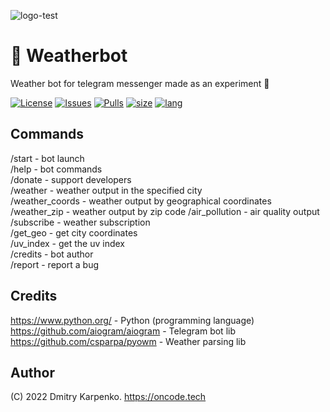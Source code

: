 
![logo-test](https://user-images.githubusercontent.com/69617058/172456633-6d025208-5e0a-4b0d-9842-2a630dc4d6a7.png)

# 💬 Weatherbot
Weather bot for telegram messenger made as an experiment 🔎

[![License](https://img.shields.io/github/license/Dimkarpenko/Weatherbot?label=license&style=flat-square)](./LICENSE)
[![Issues](https://img.shields.io:/github/issues/Dimkarpenko/Weatherbot?style=flat-square)](https://github.com/Dimkarpenko/Weatherbot/issues)
[![Pulls](https://img.shields.io:/github/issues-pr/Dimkarpenko/Weatherbot?style=flat-square)](https://github.com/Dimkarpenko/Weatherbot/pulls)
[![size](https://img.shields.io:/github/languages/code-size/Dimkarpenko/Weatherbot?style=flat-square)](https://github.com/Dimkarpenko/Weatherbot)
[![lang](https://img.shields.io:/github/languages/top/Dimkarpenko/Weatherbot?style=flat-square)](https://github.com/Dimkarpenko/Weatherbot)

## Commands
/start - bot launch    
/help - bot commands    
/donate - support developers    
/weather - weather output in the specified city    
/weather_coords - weather output by geographical coordinates    
/weather_zip - weather output by zip code /air_pollution - air quality output    
/subscribe - weather subscription    
/get_geo - get city coordinates    
/uv_index - get the uv index    
/credits - bot author    
/report - report a bug    

## Credits
https://www.python.org/ -  Python (programming language)  
https://github.com/aiogram/aiogram - Telegram bot lib   
https://github.com/csparpa/pyowm - Weather parsing lib  

## Author
(C) 2022 Dmitry Karpenko.
https://oncode.tech
